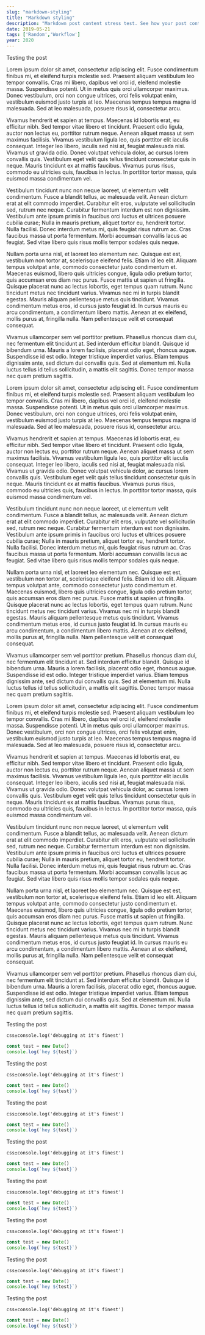 ```yaml
---
slug: "markdown-styling"
title: "Markdown styling"
description: "Markdown post content stress test. See how your post content is being styled with Tailwind CSS."
date: 2019-05-21
tags: ['Random','Workflow']
year: 2020
---
```


Testing the post



Lorem ipsum dolor sit amet, consectetur adipiscing elit. Fusce condimentum finibus mi, et eleifend turpis molestie sed. Praesent aliquam vestibulum leo tempor convallis. Cras mi libero, dapibus vel orci id, eleifend molestie massa. Suspendisse potenti. Ut in metus quis orci ullamcorper maximus. Donec vestibulum, orci non congue ultrices, orci felis volutpat enim, vestibulum euismod justo turpis at leo. Maecenas tempus tempus magna id malesuada. Sed at leo malesuada, posuere risus id, consectetur arcu.

Vivamus hendrerit et sapien at tempus. Maecenas id lobortis erat, eu efficitur nibh. Sed tempor vitae libero et tincidunt. Praesent odio ligula, auctor non lectus eu, porttitor rutrum neque. Aenean aliquet massa ut sem maximus facilisis. Vivamus vestibulum ligula leo, quis porttitor elit iaculis consequat. Integer leo libero, iaculis sed nisi at, feugiat malesuada nisi. Vivamus ut gravida odio. Donec volutpat vehicula dolor, ac cursus lorem convallis quis. Vestibulum eget velit quis tellus tincidunt consectetur quis in neque. Mauris tincidunt ex at mattis faucibus. Vivamus purus risus, commodo eu ultricies quis, faucibus in lectus. In porttitor tortor massa, quis euismod massa condimentum vel.

Vestibulum tincidunt nunc non neque laoreet, ut elementum velit condimentum. Fusce a blandit tellus, ac malesuada velit. Aenean dictum erat at elit commodo imperdiet. Curabitur elit eros, vulputate vel sollicitudin sed, rutrum nec neque. Curabitur fermentum interdum est non dignissim. Vestibulum ante ipsum primis in faucibus orci luctus et ultrices posuere cubilia curae; Nulla in mauris pretium, aliquet tortor eu, hendrerit tortor. Nulla facilisi. Donec interdum metus mi, quis feugiat risus rutrum ac. Cras faucibus massa ut porta fermentum. Morbi accumsan convallis lacus ac feugiat. Sed vitae libero quis risus mollis tempor sodales quis neque.

Nullam porta urna nisl, et laoreet leo elementum nec. Quisque est est, vestibulum non tortor at, scelerisque eleifend felis. Etiam id leo elit. Aliquam tempus volutpat ante, commodo consectetur justo condimentum et. Maecenas euismod, libero quis ultricies congue, ligula odio pretium tortor, quis accumsan eros diam nec purus. Fusce mattis ut sapien ut fringilla. Quisque placerat nunc ac lectus lobortis, eget tempus quam rutrum. Nunc tincidunt metus nec tincidunt varius. Vivamus nec mi in turpis blandit egestas. Mauris aliquam pellentesque metus quis tincidunt. Vivamus condimentum metus eros, id cursus justo feugiat id. In cursus mauris eu arcu condimentum, a condimentum libero mattis. Aenean at ex eleifend, mollis purus at, fringilla nulla. Nam pellentesque velit et consequat consequat.

Vivamus ullamcorper sem vel porttitor pretium. Phasellus rhoncus diam dui, nec fermentum elit tincidunt at. Sed interdum efficitur blandit. Quisque id bibendum urna. Mauris a lorem facilisis, placerat odio eget, rhoncus augue. Suspendisse id est odio. Integer tristique imperdiet varius. Etiam tempus dignissim ante, sed dictum dui convallis quis. Sed at elementum mi. Nulla luctus tellus id tellus sollicitudin, a mattis elit sagittis. Donec tempor massa nec quam pretium sagittis. 



Lorem ipsum dolor sit amet, consectetur adipiscing elit. Fusce condimentum finibus mi, et eleifend turpis molestie sed. Praesent aliquam vestibulum leo tempor convallis. Cras mi libero, dapibus vel orci id, eleifend molestie massa. Suspendisse potenti. Ut in metus quis orci ullamcorper maximus. Donec vestibulum, orci non congue ultrices, orci felis volutpat enim, vestibulum euismod justo turpis at leo. Maecenas tempus tempus magna id malesuada. Sed at leo malesuada, posuere risus id, consectetur arcu.

Vivamus hendrerit et sapien at tempus. Maecenas id lobortis erat, eu efficitur nibh. Sed tempor vitae libero et tincidunt. Praesent odio ligula, auctor non lectus eu, porttitor rutrum neque. Aenean aliquet massa ut sem maximus facilisis. Vivamus vestibulum ligula leo, quis porttitor elit iaculis consequat. Integer leo libero, iaculis sed nisi at, feugiat malesuada nisi. Vivamus ut gravida odio. Donec volutpat vehicula dolor, ac cursus lorem convallis quis. Vestibulum eget velit quis tellus tincidunt consectetur quis in neque. Mauris tincidunt ex at mattis faucibus. Vivamus purus risus, commodo eu ultricies quis, faucibus in lectus. In porttitor tortor massa, quis euismod massa condimentum vel.

Vestibulum tincidunt nunc non neque laoreet, ut elementum velit condimentum. Fusce a blandit tellus, ac malesuada velit. Aenean dictum erat at elit commodo imperdiet. Curabitur elit eros, vulputate vel sollicitudin sed, rutrum nec neque. Curabitur fermentum interdum est non dignissim. Vestibulum ante ipsum primis in faucibus orci luctus et ultrices posuere cubilia curae; Nulla in mauris pretium, aliquet tortor eu, hendrerit tortor. Nulla facilisi. Donec interdum metus mi, quis feugiat risus rutrum ac. Cras faucibus massa ut porta fermentum. Morbi accumsan convallis lacus ac feugiat. Sed vitae libero quis risus mollis tempor sodales quis neque.

Nullam porta urna nisl, et laoreet leo elementum nec. Quisque est est, vestibulum non tortor at, scelerisque eleifend felis. Etiam id leo elit. Aliquam tempus volutpat ante, commodo consectetur justo condimentum et. Maecenas euismod, libero quis ultricies congue, ligula odio pretium tortor, quis accumsan eros diam nec purus. Fusce mattis ut sapien ut fringilla. Quisque placerat nunc ac lectus lobortis, eget tempus quam rutrum. Nunc tincidunt metus nec tincidunt varius. Vivamus nec mi in turpis blandit egestas. Mauris aliquam pellentesque metus quis tincidunt. Vivamus condimentum metus eros, id cursus justo feugiat id. In cursus mauris eu arcu condimentum, a condimentum libero mattis. Aenean at ex eleifend, mollis purus at, fringilla nulla. Nam pellentesque velit et consequat consequat.

Vivamus ullamcorper sem vel porttitor pretium. Phasellus rhoncus diam dui, nec fermentum elit tincidunt at. Sed interdum efficitur blandit. Quisque id bibendum urna. Mauris a lorem facilisis, placerat odio eget, rhoncus augue. Suspendisse id est odio. Integer tristique imperdiet varius. Etiam tempus dignissim ante, sed dictum dui convallis quis. Sed at elementum mi. Nulla luctus tellus id tellus sollicitudin, a mattis elit sagittis. Donec tempor massa nec quam pretium sagittis. 



Lorem ipsum dolor sit amet, consectetur adipiscing elit. Fusce condimentum finibus mi, et eleifend turpis molestie sed. Praesent aliquam vestibulum leo tempor convallis. Cras mi libero, dapibus vel orci id, eleifend molestie massa. Suspendisse potenti. Ut in metus quis orci ullamcorper maximus. Donec vestibulum, orci non congue ultrices, orci felis volutpat enim, vestibulum euismod justo turpis at leo. Maecenas tempus tempus magna id malesuada. Sed at leo malesuada, posuere risus id, consectetur arcu.

Vivamus hendrerit et sapien at tempus. Maecenas id lobortis erat, eu efficitur nibh. Sed tempor vitae libero et tincidunt. Praesent odio ligula, auctor non lectus eu, porttitor rutrum neque. Aenean aliquet massa ut sem maximus facilisis. Vivamus vestibulum ligula leo, quis porttitor elit iaculis consequat. Integer leo libero, iaculis sed nisi at, feugiat malesuada nisi. Vivamus ut gravida odio. Donec volutpat vehicula dolor, ac cursus lorem convallis quis. Vestibulum eget velit quis tellus tincidunt consectetur quis in neque. Mauris tincidunt ex at mattis faucibus. Vivamus purus risus, commodo eu ultricies quis, faucibus in lectus. In porttitor tortor massa, quis euismod massa condimentum vel.

Vestibulum tincidunt nunc non neque laoreet, ut elementum velit condimentum. Fusce a blandit tellus, ac malesuada velit. Aenean dictum erat at elit commodo imperdiet. Curabitur elit eros, vulputate vel sollicitudin sed, rutrum nec neque. Curabitur fermentum interdum est non dignissim. Vestibulum ante ipsum primis in faucibus orci luctus et ultrices posuere cubilia curae; Nulla in mauris pretium, aliquet tortor eu, hendrerit tortor. Nulla facilisi. Donec interdum metus mi, quis feugiat risus rutrum ac. Cras faucibus massa ut porta fermentum. Morbi accumsan convallis lacus ac feugiat. Sed vitae libero quis risus mollis tempor sodales quis neque.

Nullam porta urna nisl, et laoreet leo elementum nec. Quisque est est, vestibulum non tortor at, scelerisque eleifend felis. Etiam id leo elit. Aliquam tempus volutpat ante, commodo consectetur justo condimentum et. Maecenas euismod, libero quis ultricies congue, ligula odio pretium tortor, quis accumsan eros diam nec purus. Fusce mattis ut sapien ut fringilla. Quisque placerat nunc ac lectus lobortis, eget tempus quam rutrum. Nunc tincidunt metus nec tincidunt varius. Vivamus nec mi in turpis blandit egestas. Mauris aliquam pellentesque metus quis tincidunt. Vivamus condimentum metus eros, id cursus justo feugiat id. In cursus mauris eu arcu condimentum, a condimentum libero mattis. Aenean at ex eleifend, mollis purus at, fringilla nulla. Nam pellentesque velit et consequat consequat.

Vivamus ullamcorper sem vel porttitor pretium. Phasellus rhoncus diam dui, nec fermentum elit tincidunt at. Sed interdum efficitur blandit. Quisque id bibendum urna. Mauris a lorem facilisis, placerat odio eget, rhoncus augue. Suspendisse id est odio. Integer tristique imperdiet varius. Etiam tempus dignissim ante, sed dictum dui convallis quis. Sed at elementum mi. Nulla luctus tellus id tellus sollicitudin, a mattis elit sagittis. Donec tempor massa nec quam pretium sagittis. 

Testing the post

`css±console.log('debugging at it's finest')`


```javascript
const test = new Date()
console.log(`hey ${test}`)
```

Testing the post

`css±console.log('debugging at it's finest')`


```javascript
const test = new Date()
console.log(`hey ${test}`)
```

Testing the post

`css±console.log('debugging at it's finest')`


```javascript
const test = new Date()
console.log(`hey ${test}`)
```

Testing the post

`css±console.log('debugging at it's finest')`


```javascript
const test = new Date()
console.log(`hey ${test}`)
```

Testing the post

`css±console.log('debugging at it's finest')`


```javascript
const test = new Date()
console.log(`hey ${test}`)
```

Testing the post

`css±console.log('debugging at it's finest')`


```javascript
const test = new Date()
console.log(`hey ${test}`)
```

Testing the post

`css±console.log('debugging at it's finest')`


```javascript
const test = new Date()
console.log(`hey ${test}`)
```

Testing the post

`css±console.log('debugging at it's finest')`


```javascript
const test = new Date()
console.log(`hey ${test}`)
```